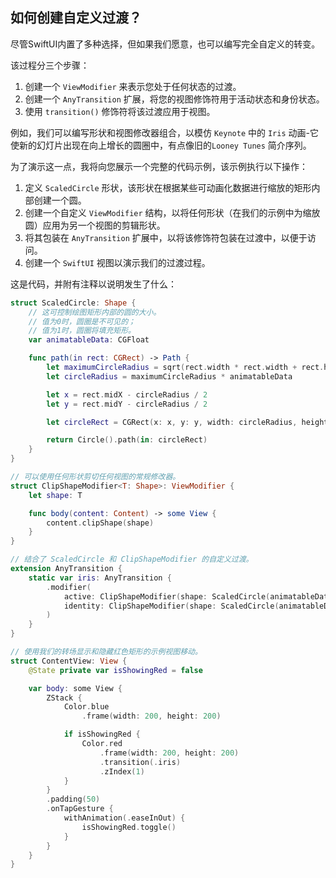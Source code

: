 如何创建自定义过渡？
----

尽管SwiftUI内置了多种选择，但如果我们愿意，也可以编写完全自定义的转变。

该过程分三个步骤：

1. 创建一个 `ViewModifier` 来表示您处于任何状态的过渡。
2. 创建一个 `AnyTransition` 扩展，将您的视图修饰符用于活动状态和身份状态。
3. 使用 `transition()` 修饰符将该过渡应用于视图。

例如，我们可以编写形状和视图修改器组合，以模仿 `Keynote` 中的 `Iris` 动画-它使新的幻灯片出现在向上增长的圆圈中，有点像旧的`Looney Tunes` 简介序列。

为了演示这一点，我将向您展示一个完整的代码示例，该示例执行以下操作：

1. 定义 `ScaledCircle` 形状，该形状在根据某些可动画化数据进行缩放的矩形内部创建一个圆。
2. 创建一个自定义 `ViewModifier` 结构，以将任何形状（在我们的示例中为缩放圆）应用为另一个视图的剪辑形状。
3. 将其包装在 `AnyTransition` 扩展中，以将该修饰符包装在过渡中，以便于访问。
4. 创建一个 `SwiftUI` 视图以演示我们的过渡过程。

这是代码，并附有注释以说明发生了什么：

```swift
struct ScaledCircle: Shape {
    // 这可控制绘图矩形内部的圆的大小。 
    // 值为0时，圆圈是不可见的；
    // 值为1时，圆圈将填充矩形。
    var animatableData: CGFloat

    func path(in rect: CGRect) -> Path {
        let maximumCircleRadius = sqrt(rect.width * rect.width + rect.height * rect.height)
        let circleRadius = maximumCircleRadius * animatableData

        let x = rect.midX - circleRadius / 2
        let y = rect.midY - circleRadius / 2

        let circleRect = CGRect(x: x, y: y, width: circleRadius, height: circleRadius)

        return Circle().path(in: circleRect)
    }
}

// 可以使用任何形状剪切任何视图的常规修改器。
struct ClipShapeModifier<T: Shape>: ViewModifier {
    let shape: T

    func body(content: Content) -> some View {
        content.clipShape(shape)
    }
}

// 结合了 ScaledCircle 和 ClipShapeModifier 的自定义过渡。
extension AnyTransition {
    static var iris: AnyTransition {
        .modifier(
            active: ClipShapeModifier(shape: ScaledCircle(animatableData: 0)),
            identity: ClipShapeModifier(shape: ScaledCircle(animatableData: 1))
        )
    }
}

// 使用我们的转场显示和隐藏红色矩形的示例视图移动。
struct ContentView: View {
    @State private var isShowingRed = false

    var body: some View {
        ZStack {
            Color.blue
                .frame(width: 200, height: 200)

            if isShowingRed {
                Color.red
                    .frame(width: 200, height: 200)
                    .transition(.iris)
                    .zIndex(1)
            }
        }
        .padding(50)
        .onTapGesture {
            withAnimation(.easeInOut) {
                isShowingRed.toggle()
            }
        }
    }
}
```